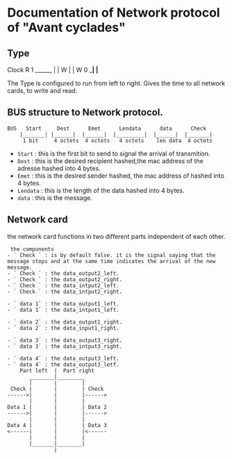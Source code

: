 # Documentation of Network protocol of "Avant cyclades"

## Type

Clock
	     R
1      ______
       |    |
    W  |    |  W
0 _____|    |____

The Type is configured to run from left to right.
Gives the time to all network cards, to write and read.


## BUS structure to Network protocol.

```
BUS   Start     Dest      Emet      Lendata      data      Check
    |_______| |______|  |______|  |_________|  |______|  |_______|
     1 bit     4 octets  4 octets   4 octets    len data  4 octets
```

 - `Start`   : this is the first bit to send to signal the arrival of transmition.
 - `Dest`    : this is the desired recipient hashed,the mac address of the adresse hashed into 4 bytes.
 - `Emet`    : this is the desired sender hashed, the mac address of hashed into 4 bytes.
 - `Lendata` : this is the length of the data hashed into 4 bytes.
 - `data`    : this is the message.

## Network card

the network card functions in two different parts independent of each other.
```
 the components
- ` Check ` : is by default false. it is the signal saying that the message stops and at the same time indicates the arrival of the new message.
- ` Check ` : the data_output2_left.
- ` Check ` : the data_output2_right.
- ` Check ` : the data_intput2_left.
- ` Check ` : the data_intput2_right.

- ` data 1` : the data_output1_left.
- ` data 1` : the data_intput1_left.

- ` data 2` : the data_output1_right.
- ` data 2` : the data_input1_right.

- ` data 3` : the data_output3_right.
- ` data 3` : the data_intput3_right.

- ` data 4` : the data_output3_left.
- ` data 4` : the data_output3_letf.
    Part left  |  Part right
       ________|_________
       |       |        |
 Check |       |        | Check
------>|       |        |------>
       |       |        |
Data 1 |       |        | Data 2
------>|       |        |------>
       |       |        |
Data 4 |       |        | Data 3
<------|       |        |<------
       |       |        |
       |_______|________|
               |
```
